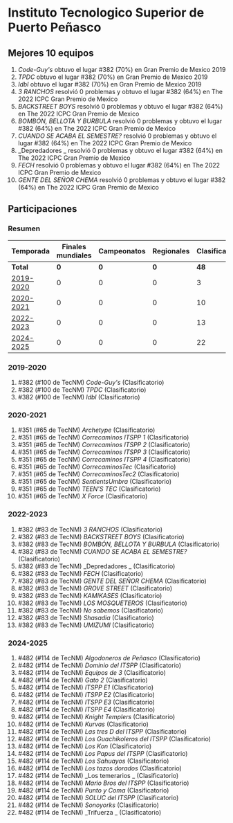 # Instituto Tecnologico Superior de Puerto Peñasco

## Mejores 10 equipos

1. _Code-Guy's_ obtuvo el lugar #382 (70%) en Gran Premio de Mexico 2019
1. _TPDC_ obtuvo el lugar #382 (70%) en Gran Premio de Mexico 2019
1. _ldbl_ obtuvo el lugar #382 (70%) en Gran Premio de Mexico 2019
1. _3 RANCHOS_ resolvió 0 problemas y obtuvo el lugar #382 (64%) en The 2022 ICPC Gran Premio de Mexico
1. _BACKSTREET BOYS_ resolvió 0 problemas y obtuvo el lugar #382 (64%) en The 2022 ICPC Gran Premio de Mexico
1. _BOMBÓN, BELLOTA Y BURBULA_ resolvió 0 problemas y obtuvo el lugar #382 (64%) en The 2022 ICPC Gran Premio de Mexico
1. _CUANDO SE ACABA EL SEMESTRE?_ resolvió 0 problemas y obtuvo el lugar #382 (64%) en The 2022 ICPC Gran Premio de Mexico
1. _Depredadores _ resolvió 0 problemas y obtuvo el lugar #382 (64%) en The 2022 ICPC Gran Premio de Mexico
1. _FECH_ resolvió 0 problemas y obtuvo el lugar #382 (64%) en The 2022 ICPC Gran Premio de Mexico
1. _GENTE DEL SEÑOR CHEMA_ resolvió 0 problemas y obtuvo el lugar #382 (64%) en The 2022 ICPC Gran Premio de Mexico

## Participaciones

### Resumen

| Temporada | Finales mundiales | Campeonatos | Regionales | Clasificatorios | Equipos |
| --- | --- | --- | --- | --- | --- |
| **Total** | **0** | **0** | **0** | **48** | **48** |
| [2019-2020](#2019-2020) | 0 | 0 | 0 | 3 | 3 |
| [2020-2021](#2020-2021) | 0 | 0 | 0 | 10 | 10 |
| [2022-2023](#2022-2023) | 0 | 0 | 0 | 13 | 13 |
| [2024-2025](#2024-2025) | 0 | 0 | 0 | 22 | 22 |

### 2019-2020

1. #382 (#100 de TecNM) _Code-Guy's_ (Clasificatorio)
1. #382 (#100 de TecNM) _TPDC_ (Clasificatorio)
1. #382 (#100 de TecNM) _ldbl_ (Clasificatorio)

### 2020-2021

1. #351 (#65 de TecNM) _Archetype_ (Clasificatorio)
1. #351 (#65 de TecNM) _Correcaminos ITSPP 1_ (Clasificatorio)
1. #351 (#65 de TecNM) _Correcaminos ITSPP 2_ (Clasificatorio)
1. #351 (#65 de TecNM) _Correcaminos ITSPP 3_ (Clasificatorio)
1. #351 (#65 de TecNM) _Correcaminos ITSPP 4_ (Clasificatorio)
1. #351 (#65 de TecNM) _CorrecaminosTec_ (Clasificatorio)
1. #351 (#65 de TecNM) _CorrecaminosTec2_ (Clasificatorio)
1. #351 (#65 de TecNM) _SentientsUmbra_ (Clasificatorio)
1. #351 (#65 de TecNM) _TEEN'S TEC_ (Clasificatorio)
1. #351 (#65 de TecNM) _X Force_ (Clasificatorio)

### 2022-2023

1. #382 (#83 de TecNM) _3 RANCHOS_ (Clasificatorio)
1. #382 (#83 de TecNM) _BACKSTREET BOYS_ (Clasificatorio)
1. #382 (#83 de TecNM) _BOMBÓN, BELLOTA Y BURBULA_ (Clasificatorio)
1. #382 (#83 de TecNM) _CUANDO SE ACABA EL SEMESTRE?_ (Clasificatorio)
1. #382 (#83 de TecNM) _Depredadores _ (Clasificatorio)
1. #382 (#83 de TecNM) _FECH_ (Clasificatorio)
1. #382 (#83 de TecNM) _GENTE DEL SEÑOR CHEMA_ (Clasificatorio)
1. #382 (#83 de TecNM) _GROVE STREET_ (Clasificatorio)
1. #382 (#83 de TecNM) _KAMIKASES_ (Clasificatorio)
1. #382 (#83 de TecNM) _LOS MOSQUETEROS_ (Clasificatorio)
1. #382 (#83 de TecNM) _No sabemos_ (Clasificatorio)
1. #382 (#83 de TecNM) _Shasadia_ (Clasificatorio)
1. #382 (#83 de TecNM) _UMIZUMI_ (Clasificatorio)

### 2024-2025

1. #482 (#114 de TecNM) _Algodoneros de Peñasco_ (Clasificatorio)
1. #482 (#114 de TecNM) _Dominio del ITSPP_ (Clasificatorio)
1. #482 (#114 de TecNM) _Equipos de 3_ (Clasificatorio)
1. #482 (#114 de TecNM) _Gato 2_ (Clasificatorio)
1. #482 (#114 de TecNM) _ITSPP E1_ (Clasificatorio)
1. #482 (#114 de TecNM) _ITSPP E2_ (Clasificatorio)
1. #482 (#114 de TecNM) _ITSPP E3_ (Clasificatorio)
1. #482 (#114 de TecNM) _ITSPP E4_ (Clasificatorio)
1. #482 (#114 de TecNM) _Knight Templers_ (Clasificatorio)
1. #482 (#114 de TecNM) _Kurvas_ (Clasificatorio)
1. #482 (#114 de TecNM) _Las tres D del ITSPP_ (Clasificatorio)
1. #482 (#114 de TecNM) _Los Guachikoleros del ITSPP_ (Clasificatorio)
1. #482 (#114 de TecNM) _Los Kon_ (Clasificatorio)
1. #482 (#114 de TecNM) _Los Papus del ITSPP_ (Clasificatorio)
1. #482 (#114 de TecNM) _Los Sahuayos_ (Clasificatorio)
1. #482 (#114 de TecNM) _Los tazos dorados_ (Clasificatorio)
1. #482 (#114 de TecNM) _Los temerarios _ (Clasificatorio)
1. #482 (#114 de TecNM) _Mario Bros del ITSPP_ (Clasificatorio)
1. #482 (#114 de TecNM) _Punto y Coma_ (Clasificatorio)
1. #482 (#114 de TecNM) _SOLUC del ITSPP_ (Clasificatorio)
1. #482 (#114 de TecNM) _Sonoyorks_ (Clasificatorio)
1. #482 (#114 de TecNM) _Trifuerza _ (Clasificatorio)



